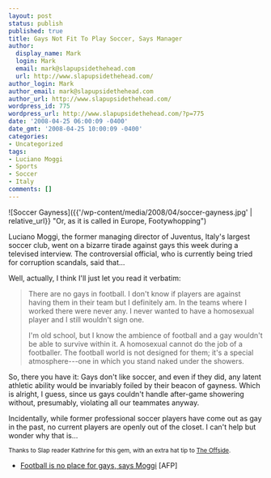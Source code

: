 ```yaml
---
layout: post
status: publish
published: true
title: Gays Not Fit To Play Soccer, Says Manager
author:
  display_name: Mark
  login: Mark
  email: mark@slapupsidethehead.com
  url: http://www.slapupsidethehead.com/
author_login: Mark
author_email: mark@slapupsidethehead.com
author_url: http://www.slapupsidethehead.com/
wordpress_id: 775
wordpress_url: http://www.slapupsidethehead.com/?p=775
date: '2008-04-25 06:00:09 -0400'
date_gmt: '2008-04-25 10:00:09 -0400'
categories:
- Uncategorized
tags:
- Luciano Moggi
- Sports
- Soccer
- Italy
comments: []
---
```

![Soccer Gayness]({{'/wp-content/media/2008/04/soccer-gayness.jpg' | relative_url}} "Or, as it is called in Europe, Footywhopping")

Luciano Moggi, the former managing director of Juventus, Italy's largest soccer club, went on a bizarre tirade against gays this week during a televised interview. The controversial official, who is currently being tried for corruption scandals, said that...

Well, actually, I think I'll just let you read it verbatim:

> There are no gays in football. I don't know if players are against having them in their team but I definitely am. In the teams where I worked there were never any. I never wanted to have a homosexual player and I still wouldn't sign one.
> 
> I'm old school, but I know the ambience of football and a gay wouldn't be able to survive within it. A homosexual cannot do the job of a footballer. The football world is not designed for them; it's a special atmosphere---one in which you stand naked under the showers.

So, there you have it: Gays don't like soccer, and even if they did, any latent athletic ability would be invariably foiled by their beacon of gayness. Which is alright, I guess, since us gays couldn't handle after-game showering without, presumably, violating all our teammates anyway.

Incidentally, while former professional soccer players have come out as gay in the past, no current players are openly out of the closet. I can't help but wonder why that is...

<small>Thanks to Slap reader Kathrine for this gem, with an extra hat tip to <a title="I used to play soccer; it was all about the orange breaks." href="http://www.theoffside.com/leagues/serie-a/luciano-moggi-somehow-stoops-to-a-lower-level.html">The Offside</a>.</small>

- [Football is no place for gays, says Moggi](http://afp.google.com/article/ALeqM5htyHLj7xiLEFP0W1jO3zT7_dI9zg) [AFP]

